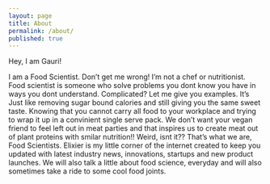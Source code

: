 ```yaml
---
layout: page
title: About
permalink: /about/
published: true
---
```


Hey, I am Gauri!  

I am a Food Scientist. Don’t get me wrong! I’m not a chef or nutritionist. Food scientist is someone who solve problems you dont know you have in ways you dont understand. Complicated? Let me give you examples. It’s Just like removing sugar bound calories and still giving you the same sweet taste.  Knowing that you cannot carry all food to your workplace and trying to wrap it up in a convinient single serve pack. We don’t want your vegan friend to feel left out in meat parties and that inspires us to create meat out of plant proteins with smilar nutrition!!  Weird, isnt it?? That’s what we are, Food Scientists.
Elixier is my little corner of the internet  created to keep  you updated with latest industry news, innovations, startups and new product launches. We will also talk a little about food science, everyday and will also sometimes take a ride to some cool food joints.
